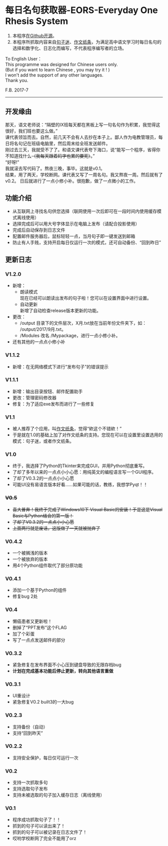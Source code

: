 # 每日名句获取器-EORS-Everyday One Rhesis System

1. 本程序[在Github开源](https://github.com/foldblade/EORS)。
2. 本程序所抓取内容来自[句子迷](http://www.juzimi.com)、[作文纸条](https://itunes.apple.com/cn/app/%E4%BD%9C%E6%96%87%E7%BA%B8%E6%9D%A1/id1207254643)，为满足高中语文学习时每日名句的选择和数字化、日志化而编写，不代表程序编写者的立场。  

To English User：  
This programme was designed for Chinese users only.  
(But if you want to learn Chinese , you may try it ! )  
I won't add the support of any other languages.  
Thank you.  

F.B. 2017-7  

***
## 开发缘由
那天，语文老师说：“隔壁的Ⅸ班每天都在黑板上写一句名句作为积累，我觉得这很好，我们班也要这么做。”  
课代表领旨而去。自然，前几天不会有人去抄在本子上。鄙人作为电教管理员，每日将名句记在班级电脑里，然后周末给全班发送邮件。  
刚过去三天，我就受不了了。和语文课代表夸下海口，说“能写一个程序，省得你不知道找什么~~（我每天跟着码字也累的要死）~~。”  
“好呀!”  
我就滚去写代码了。熬夜三晚，事毕。这就是v0.1。  
结果，用了两天，学校断网。课代表又写了一周名句。我又熬夜一周。然后就有了v0.2。
日后就进行了一点小修小补。很抱歉，做了一点微小的工作。  

## 功能介绍
* 从互联网上寻找名句供您选择（联网使用一次后即可在一段时间内使用缓存模式离线使用）
* 选择完成后可以用大号字体显示在电脑上发布（请配合投影使用）
* 完成后自动保存到日志文件
* 配置邮件服务器后，鼠标轻轻一点，当月句子即一键发送到邮箱
* 防止有人手贱，支持开启每日仅运行一次的模式，还可自动备份、“回到昨日”

## 更新日志
### V1.2.0
* 新增：
    * 朗读模式   
    现在已经可以朗读出发布的句子啦！您可以在设置界面中进行设置。
    * 自动更新  
    新增了自动检查release版本更新的功能。
* 更改：
    * /output 目录下的文件层次，X月.txt放在当前年份文件夹下，如： /output/2017/9月.txt。
	* /Modules 改名 /Mypackage，进行一点小修小补。
* 还有其他的一点点小修小补

### V1.1.2
* 新增：在无网络模式下进行“发布句子”的错误提示

### V1.1.1
* 新增：输出目录按钮、邮件配置助手
* 更改：管理密码修改器
* 修复：为了适应exe发布而进行了一些修复

### V1.1
* 被人推荐了个应用，叫[作文纸条](https://itunes.apple.com/cn/app/%E4%BD%9C%E6%96%87%E7%BA%B8%E6%9D%A1/id1207254643)，觉得“欸这个不错欸！”
* 于是就在1.0的基础上加了对作文纸条的支持。您现在可以在设置里设置选用的模式：句子迷，或者作文纸条。

### V1.0
* 终于，我选择了Python的Tkinter来完成GUI，并用Python彻底重写。
* 了却了多年以来的一点点小小心愿：用纯英文的编程语言写一个GUI程序。
* 了却了V0.3.2的一点点小小心愿
* 可能UI没有易语言版本好看……如果可能的话，教练，我想学Pyqt！！

### ~~V0.5~~
* ~~喜大普奔！我终于完成了Windows10下 Visual Basic的安装！于是这是Visual Basic与Python结合的第一版！~~
* ~~了却了V0.3.2的一点点小小心愿~~
* ~~上面两行就是废话，这版做了一天就被抛弃了~~

### V0.4.2 
* 一个被搁浅的版本
* 一个被放弃的版本
* 用4个Python组件取代了部分原功能

### V0.4.1
* 添加一个基于Python的组件
* 修复bug 2处

### V0.4
* 懒癌患者又更新啦！
* 删掉了“PPT发布”这个FLAG
* 加了个彩蛋
* 写了一点点发送邮件的部分

### V0.3.2
* 紧急修复在发布界面不小心压到键盘导致的无限存档bug
* **计划在完成基本功能后停止更新，转向其他语言重做**

### V0.3.1
* UI重设计
* 紧急修复V0.2 built3的一大bug

### V0.2.3
* 支持备份（自动）
* 支持“回到昨天”

### V0.2.2
* 支持安全保护，每日仅可运行一次

### V0.2
* 支持一次抓取多句
* 支持选取句子发布
* 支持未被选取的句子加入缓存日志（离线使用）

### V0.1
* 程序成功抓取句子了！！
* 抓到的句子可以读出来了！
* 抓到的句子可以被记录在日志文件了！
* 哎哟学校断网了完全不能用了orz

